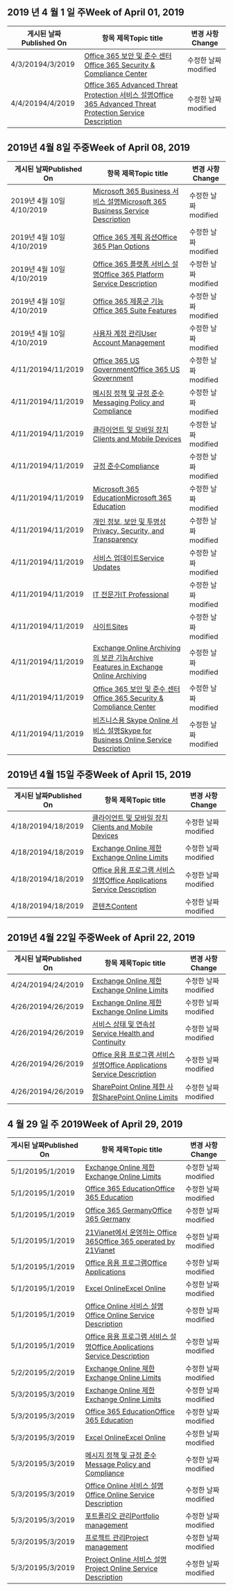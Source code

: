 <!-- This file is generated automatically each week. Changes made to this file will be overwritten.-->




## <a name="week-of-april-01-2019"></a><span data-ttu-id="d4715-101">2019 년 4 월 1 일 주</span><span class="sxs-lookup"><span data-stu-id="d4715-101">Week of April 01, 2019</span></span>


| <span data-ttu-id="d4715-102">게시된 날짜</span><span class="sxs-lookup"><span data-stu-id="d4715-102">Published On</span></span> |<span data-ttu-id="d4715-103">항목 제목</span><span class="sxs-lookup"><span data-stu-id="d4715-103">Topic title</span></span> | <span data-ttu-id="d4715-104">변경 사항</span><span class="sxs-lookup"><span data-stu-id="d4715-104">Change</span></span> |
|------|------------|--------|
| <span data-ttu-id="d4715-105">4/3/2019</span><span class="sxs-lookup"><span data-stu-id="d4715-105">4/3/2019</span></span> | [<span data-ttu-id="d4715-106">Office 365 보안 및 준수 센터</span><span class="sxs-lookup"><span data-stu-id="d4715-106">Office 365 Security & Compliance Center</span></span>](/Office365/ServiceDescriptions/office-365-platform-service-description/office-365-securitycompliance-center) | <span data-ttu-id="d4715-107">수정한 날짜</span><span class="sxs-lookup"><span data-stu-id="d4715-107">modified</span></span> |
| <span data-ttu-id="d4715-108">4/4/2019</span><span class="sxs-lookup"><span data-stu-id="d4715-108">4/4/2019</span></span> | [<span data-ttu-id="d4715-109">Office 365 Advanced Threat Protection 서비스 설명</span><span class="sxs-lookup"><span data-stu-id="d4715-109">Office 365 Advanced Threat Protection Service Description</span></span>](/Office365/ServiceDescriptions/office-365-advanced-threat-protection-service-description) | <span data-ttu-id="d4715-110">수정한 날짜</span><span class="sxs-lookup"><span data-stu-id="d4715-110">modified</span></span> |


## <a name="week-of-april-08-2019"></a><span data-ttu-id="d4715-111">2019년 4월 8일 주중</span><span class="sxs-lookup"><span data-stu-id="d4715-111">Week of April 08, 2019</span></span>


| <span data-ttu-id="d4715-112">게시된 날짜</span><span class="sxs-lookup"><span data-stu-id="d4715-112">Published On</span></span> |<span data-ttu-id="d4715-113">항목 제목</span><span class="sxs-lookup"><span data-stu-id="d4715-113">Topic title</span></span> | <span data-ttu-id="d4715-114">변경 사항</span><span class="sxs-lookup"><span data-stu-id="d4715-114">Change</span></span> |
|------|------------|--------|
| <span data-ttu-id="d4715-115">2019년 4월 10일</span><span class="sxs-lookup"><span data-stu-id="d4715-115">4/10/2019</span></span> | [<span data-ttu-id="d4715-116">Microsoft 365 Business 서비스 설명</span><span class="sxs-lookup"><span data-stu-id="d4715-116">Microsoft 365 Business Service Description</span></span>](/Office365/ServiceDescriptions/microsoft-365-business-service-description) | <span data-ttu-id="d4715-117">수정한 날짜</span><span class="sxs-lookup"><span data-stu-id="d4715-117">modified</span></span> |
| <span data-ttu-id="d4715-118">2019년 4월 10일</span><span class="sxs-lookup"><span data-stu-id="d4715-118">4/10/2019</span></span> | [<span data-ttu-id="d4715-119">Office 365 계획 옵션</span><span class="sxs-lookup"><span data-stu-id="d4715-119">Office 365 Plan Options</span></span>](/Office365/ServiceDescriptions/office-365-platform-service-description/office-365-plan-options) | <span data-ttu-id="d4715-120">수정한 날짜</span><span class="sxs-lookup"><span data-stu-id="d4715-120">modified</span></span> |
| <span data-ttu-id="d4715-121">2019년 4월 10일</span><span class="sxs-lookup"><span data-stu-id="d4715-121">4/10/2019</span></span> | [<span data-ttu-id="d4715-122">Office 365 플랫폼 서비스 설명</span><span class="sxs-lookup"><span data-stu-id="d4715-122">Office 365 Platform Service Description</span></span>](/Office365/ServiceDescriptions/office-365-platform-service-description/office-365-platform-service-description) | <span data-ttu-id="d4715-123">수정한 날짜</span><span class="sxs-lookup"><span data-stu-id="d4715-123">modified</span></span> |
| <span data-ttu-id="d4715-124">2019년 4월 10일</span><span class="sxs-lookup"><span data-stu-id="d4715-124">4/10/2019</span></span> | [<span data-ttu-id="d4715-125">Office 365 제품군 기능</span><span class="sxs-lookup"><span data-stu-id="d4715-125">Office 365 Suite Features</span></span>](/Office365/ServiceDescriptions/office-365-platform-service-description/office-365-suite-features) | <span data-ttu-id="d4715-126">수정한 날짜</span><span class="sxs-lookup"><span data-stu-id="d4715-126">modified</span></span> |
| <span data-ttu-id="d4715-127">2019년 4월 10일</span><span class="sxs-lookup"><span data-stu-id="d4715-127">4/10/2019</span></span> | [<span data-ttu-id="d4715-128">사용자 계정 관리</span><span class="sxs-lookup"><span data-stu-id="d4715-128">User Account Management</span></span>](/Office365/ServiceDescriptions/office-365-platform-service-description/user-account-management) | <span data-ttu-id="d4715-129">수정한 날짜</span><span class="sxs-lookup"><span data-stu-id="d4715-129">modified</span></span> |
| <span data-ttu-id="d4715-130">4/11/2019</span><span class="sxs-lookup"><span data-stu-id="d4715-130">4/11/2019</span></span> | [<span data-ttu-id="d4715-131">Office 365 US Government</span><span class="sxs-lookup"><span data-stu-id="d4715-131">Office 365 US Government</span></span>](/Office365/ServiceDescriptions/office-365-platform-service-description/office-365-us-government/office-365-us-government) | <span data-ttu-id="d4715-132">수정한 날짜</span><span class="sxs-lookup"><span data-stu-id="d4715-132">modified</span></span> |
| <span data-ttu-id="d4715-133">4/11/2019</span><span class="sxs-lookup"><span data-stu-id="d4715-133">4/11/2019</span></span> | [<span data-ttu-id="d4715-134">메시징 정책 및 규정 준수</span><span class="sxs-lookup"><span data-stu-id="d4715-134">Messaging Policy and Compliance</span></span>](/Office365/ServiceDescriptions/exchange-online-protection-service-description/messaging-policy-and-compliance-servicedesc) | <span data-ttu-id="d4715-135">수정한 날짜</span><span class="sxs-lookup"><span data-stu-id="d4715-135">modified</span></span> |
| <span data-ttu-id="d4715-136">4/11/2019</span><span class="sxs-lookup"><span data-stu-id="d4715-136">4/11/2019</span></span> | [<span data-ttu-id="d4715-137">클라이언트 및 모바일 장치</span><span class="sxs-lookup"><span data-stu-id="d4715-137">Clients and Mobile Devices</span></span>](/Office365/ServiceDescriptions/exchange-online-service-description/clients-and-mobile-devices) | <span data-ttu-id="d4715-138">수정한 날짜</span><span class="sxs-lookup"><span data-stu-id="d4715-138">modified</span></span> |
| <span data-ttu-id="d4715-139">4/11/2019</span><span class="sxs-lookup"><span data-stu-id="d4715-139">4/11/2019</span></span> | [<span data-ttu-id="d4715-140">규정 준수</span><span class="sxs-lookup"><span data-stu-id="d4715-140">Compliance</span></span>](/Office365/ServiceDescriptions/office-365-platform-service-description/compliance-servicedesc) | <span data-ttu-id="d4715-141">수정한 날짜</span><span class="sxs-lookup"><span data-stu-id="d4715-141">modified</span></span> |
| <span data-ttu-id="d4715-142">4/11/2019</span><span class="sxs-lookup"><span data-stu-id="d4715-142">4/11/2019</span></span> | [<span data-ttu-id="d4715-143">Microsoft 365 Education</span><span class="sxs-lookup"><span data-stu-id="d4715-143">Microsoft 365 Education</span></span>](/Office365/ServiceDescriptions/office-365-platform-service-description/microsoft-365-education) | <span data-ttu-id="d4715-144">수정한 날짜</span><span class="sxs-lookup"><span data-stu-id="d4715-144">modified</span></span> |
| <span data-ttu-id="d4715-145">4/11/2019</span><span class="sxs-lookup"><span data-stu-id="d4715-145">4/11/2019</span></span> | [<span data-ttu-id="d4715-146">개인 정보, 보안 및 투명성</span><span class="sxs-lookup"><span data-stu-id="d4715-146">Privacy, Security, and Transparency</span></span>](/Office365/ServiceDescriptions/office-365-platform-service-description/privacy-security-and-transparency) | <span data-ttu-id="d4715-147">수정한 날짜</span><span class="sxs-lookup"><span data-stu-id="d4715-147">modified</span></span> |
| <span data-ttu-id="d4715-148">4/11/2019</span><span class="sxs-lookup"><span data-stu-id="d4715-148">4/11/2019</span></span> | [<span data-ttu-id="d4715-149">서비스 업데이트</span><span class="sxs-lookup"><span data-stu-id="d4715-149">Service Updates</span></span>](/Office365/ServiceDescriptions/office-365-platform-service-description/service-updates) | <span data-ttu-id="d4715-150">수정한 날짜</span><span class="sxs-lookup"><span data-stu-id="d4715-150">modified</span></span> |
| <span data-ttu-id="d4715-151">4/11/2019</span><span class="sxs-lookup"><span data-stu-id="d4715-151">4/11/2019</span></span> | [<span data-ttu-id="d4715-152">IT 전문가</span><span class="sxs-lookup"><span data-stu-id="d4715-152">IT Professional</span></span>](/Office365/ServiceDescriptions/sharepoint-online-service-description/it-professional) | <span data-ttu-id="d4715-153">수정한 날짜</span><span class="sxs-lookup"><span data-stu-id="d4715-153">modified</span></span> |
| <span data-ttu-id="d4715-154">4/11/2019</span><span class="sxs-lookup"><span data-stu-id="d4715-154">4/11/2019</span></span> | [<span data-ttu-id="d4715-155">사이트</span><span class="sxs-lookup"><span data-stu-id="d4715-155">Sites</span></span>](/Office365/ServiceDescriptions/sharepoint-online-service-description/sites-servicedesc) | <span data-ttu-id="d4715-156">수정한 날짜</span><span class="sxs-lookup"><span data-stu-id="d4715-156">modified</span></span> |
| <span data-ttu-id="d4715-157">4/11/2019</span><span class="sxs-lookup"><span data-stu-id="d4715-157">4/11/2019</span></span> | [<span data-ttu-id="d4715-158">Exchange Online Archiving의 보관 기능</span><span class="sxs-lookup"><span data-stu-id="d4715-158">Archive Features in Exchange Online Archiving</span></span>](/Office365/ServiceDescriptions/exchange-online-archiving-service-description/archive-features) | <span data-ttu-id="d4715-159">수정한 날짜</span><span class="sxs-lookup"><span data-stu-id="d4715-159">modified</span></span> |
| <span data-ttu-id="d4715-160">4/11/2019</span><span class="sxs-lookup"><span data-stu-id="d4715-160">4/11/2019</span></span> | [<span data-ttu-id="d4715-161">Office 365 보안 및 준수 센터</span><span class="sxs-lookup"><span data-stu-id="d4715-161">Office 365 Security & Compliance Center</span></span>](/Office365/ServiceDescriptions/office-365-platform-service-description/office-365-securitycompliance-center) | <span data-ttu-id="d4715-162">수정한 날짜</span><span class="sxs-lookup"><span data-stu-id="d4715-162">modified</span></span> |
| <span data-ttu-id="d4715-163">4/11/2019</span><span class="sxs-lookup"><span data-stu-id="d4715-163">4/11/2019</span></span> | [<span data-ttu-id="d4715-164">비즈니스용 Skype Online 서비스 설명</span><span class="sxs-lookup"><span data-stu-id="d4715-164">Skype for Business Online Service Description</span></span>](/Office365/ServiceDescriptions/skype-for-business-online-service-description/skype-for-business-online-service-description) | <span data-ttu-id="d4715-165">수정한 날짜</span><span class="sxs-lookup"><span data-stu-id="d4715-165">modified</span></span> |


## <a name="week-of-april-15-2019"></a><span data-ttu-id="d4715-166">2019년 4월 15일 주중</span><span class="sxs-lookup"><span data-stu-id="d4715-166">Week of April 15, 2019</span></span>


| <span data-ttu-id="d4715-167">게시된 날짜</span><span class="sxs-lookup"><span data-stu-id="d4715-167">Published On</span></span> |<span data-ttu-id="d4715-168">항목 제목</span><span class="sxs-lookup"><span data-stu-id="d4715-168">Topic title</span></span> | <span data-ttu-id="d4715-169">변경 사항</span><span class="sxs-lookup"><span data-stu-id="d4715-169">Change</span></span> |
|------|------------|--------|
| <span data-ttu-id="d4715-170">4/18/2019</span><span class="sxs-lookup"><span data-stu-id="d4715-170">4/18/2019</span></span> | [<span data-ttu-id="d4715-171">클라이언트 및 모바일 장치</span><span class="sxs-lookup"><span data-stu-id="d4715-171">Clients and Mobile Devices</span></span>](/Office365/ServiceDescriptions/exchange-online-service-description/clients-and-mobile-devices) | <span data-ttu-id="d4715-172">수정한 날짜</span><span class="sxs-lookup"><span data-stu-id="d4715-172">modified</span></span> |
| <span data-ttu-id="d4715-173">4/18/2019</span><span class="sxs-lookup"><span data-stu-id="d4715-173">4/18/2019</span></span> | [<span data-ttu-id="d4715-174">Exchange Online 제한</span><span class="sxs-lookup"><span data-stu-id="d4715-174">Exchange Online Limits</span></span>](/Office365/ServiceDescriptions/exchange-online-service-description/exchange-online-limits) | <span data-ttu-id="d4715-175">수정한 날짜</span><span class="sxs-lookup"><span data-stu-id="d4715-175">modified</span></span> |
| <span data-ttu-id="d4715-176">4/18/2019</span><span class="sxs-lookup"><span data-stu-id="d4715-176">4/18/2019</span></span> | [<span data-ttu-id="d4715-177">Office 응용 프로그램 서비스 설명</span><span class="sxs-lookup"><span data-stu-id="d4715-177">Office Applications Service Description</span></span>](/Office365/ServiceDescriptions/office-applications-service-description/office-applications-service-description) | <span data-ttu-id="d4715-178">수정한 날짜</span><span class="sxs-lookup"><span data-stu-id="d4715-178">modified</span></span> |
| <span data-ttu-id="d4715-179">4/18/2019</span><span class="sxs-lookup"><span data-stu-id="d4715-179">4/18/2019</span></span> | [<span data-ttu-id="d4715-180">콘텐츠</span><span class="sxs-lookup"><span data-stu-id="d4715-180">Content</span></span>](/Office365/ServiceDescriptions/sharepoint-online-service-description/content) | <span data-ttu-id="d4715-181">수정한 날짜</span><span class="sxs-lookup"><span data-stu-id="d4715-181">modified</span></span> |


## <a name="week-of-april-22-2019"></a><span data-ttu-id="d4715-182">2019년 4월 22일 주중</span><span class="sxs-lookup"><span data-stu-id="d4715-182">Week of April 22, 2019</span></span>


| <span data-ttu-id="d4715-183">게시된 날짜</span><span class="sxs-lookup"><span data-stu-id="d4715-183">Published On</span></span> |<span data-ttu-id="d4715-184">항목 제목</span><span class="sxs-lookup"><span data-stu-id="d4715-184">Topic title</span></span> | <span data-ttu-id="d4715-185">변경 사항</span><span class="sxs-lookup"><span data-stu-id="d4715-185">Change</span></span> |
|------|------------|--------|
| <span data-ttu-id="d4715-186">4/24/2019</span><span class="sxs-lookup"><span data-stu-id="d4715-186">4/24/2019</span></span> | [<span data-ttu-id="d4715-187">Exchange Online 제한</span><span class="sxs-lookup"><span data-stu-id="d4715-187">Exchange Online Limits</span></span>](/Office365/ServiceDescriptions/exchange-online-service-description/exchange-online-limits) | <span data-ttu-id="d4715-188">수정한 날짜</span><span class="sxs-lookup"><span data-stu-id="d4715-188">modified</span></span> |
| <span data-ttu-id="d4715-189">4/26/2019</span><span class="sxs-lookup"><span data-stu-id="d4715-189">4/26/2019</span></span> | [<span data-ttu-id="d4715-190">Exchange Online 제한</span><span class="sxs-lookup"><span data-stu-id="d4715-190">Exchange Online Limits</span></span>](/Office365/ServiceDescriptions/exchange-online-service-description/exchange-online-limits) | <span data-ttu-id="d4715-191">수정한 날짜</span><span class="sxs-lookup"><span data-stu-id="d4715-191">modified</span></span> |
| <span data-ttu-id="d4715-192">4/26/2019</span><span class="sxs-lookup"><span data-stu-id="d4715-192">4/26/2019</span></span> | [<span data-ttu-id="d4715-193">서비스 상태 및 연속성</span><span class="sxs-lookup"><span data-stu-id="d4715-193">Service Health and Continuity</span></span>](/Office365/ServiceDescriptions/office-365-platform-service-description/service-health-and-continuity) | <span data-ttu-id="d4715-194">수정한 날짜</span><span class="sxs-lookup"><span data-stu-id="d4715-194">modified</span></span> |
| <span data-ttu-id="d4715-195">4/26/2019</span><span class="sxs-lookup"><span data-stu-id="d4715-195">4/26/2019</span></span> | [<span data-ttu-id="d4715-196">Office 응용 프로그램 서비스 설명</span><span class="sxs-lookup"><span data-stu-id="d4715-196">Office Applications Service Description</span></span>](/Office365/ServiceDescriptions/office-applications-service-description/office-applications-service-description) | <span data-ttu-id="d4715-197">수정한 날짜</span><span class="sxs-lookup"><span data-stu-id="d4715-197">modified</span></span> |
| <span data-ttu-id="d4715-198">4/26/2019</span><span class="sxs-lookup"><span data-stu-id="d4715-198">4/26/2019</span></span> | [<span data-ttu-id="d4715-199">SharePoint Online 제한 사항</span><span class="sxs-lookup"><span data-stu-id="d4715-199">SharePoint Online Limits</span></span>](/Office365/ServiceDescriptions/sharepoint-online-service-description/sharepoint-online-limits) | <span data-ttu-id="d4715-200">수정한 날짜</span><span class="sxs-lookup"><span data-stu-id="d4715-200">modified</span></span> |


## <a name="week-of-april-29-2019"></a><span data-ttu-id="d4715-201">4 월 29 일 주 2019</span><span class="sxs-lookup"><span data-stu-id="d4715-201">Week of April 29, 2019</span></span>


| <span data-ttu-id="d4715-202">게시된 날짜</span><span class="sxs-lookup"><span data-stu-id="d4715-202">Published On</span></span> |<span data-ttu-id="d4715-203">항목 제목</span><span class="sxs-lookup"><span data-stu-id="d4715-203">Topic title</span></span> | <span data-ttu-id="d4715-204">변경 사항</span><span class="sxs-lookup"><span data-stu-id="d4715-204">Change</span></span> |
|------|------------|--------|
| <span data-ttu-id="d4715-205">5/1/2019</span><span class="sxs-lookup"><span data-stu-id="d4715-205">5/1/2019</span></span> | [<span data-ttu-id="d4715-206">Exchange Online 제한</span><span class="sxs-lookup"><span data-stu-id="d4715-206">Exchange Online Limits</span></span>](/Office365/ServiceDescriptions/exchange-online-service-description/exchange-online-limits) | <span data-ttu-id="d4715-207">수정한 날짜</span><span class="sxs-lookup"><span data-stu-id="d4715-207">modified</span></span> |
| <span data-ttu-id="d4715-208">5/1/2019</span><span class="sxs-lookup"><span data-stu-id="d4715-208">5/1/2019</span></span> | [<span data-ttu-id="d4715-209">Office 365 Education</span><span class="sxs-lookup"><span data-stu-id="d4715-209">Office 365 Education</span></span>](/Office365/ServiceDescriptions/office-365-platform-service-description/office-365-education) | <span data-ttu-id="d4715-210">수정한 날짜</span><span class="sxs-lookup"><span data-stu-id="d4715-210">modified</span></span> |
| <span data-ttu-id="d4715-211">5/1/2019</span><span class="sxs-lookup"><span data-stu-id="d4715-211">5/1/2019</span></span> | [<span data-ttu-id="d4715-212">Office 365 Germany</span><span class="sxs-lookup"><span data-stu-id="d4715-212">Office 365 Germany</span></span>](/Office365/ServiceDescriptions/office-365-platform-service-description/office-365-germany) | <span data-ttu-id="d4715-213">수정한 날짜</span><span class="sxs-lookup"><span data-stu-id="d4715-213">modified</span></span> |
| <span data-ttu-id="d4715-214">5/1/2019</span><span class="sxs-lookup"><span data-stu-id="d4715-214">5/1/2019</span></span> | [<span data-ttu-id="d4715-215">21Vianet에서 운영하는 Office 365</span><span class="sxs-lookup"><span data-stu-id="d4715-215">Office 365 operated by 21Vianet</span></span>](/Office365/ServiceDescriptions/office-365-platform-service-description/office-365-operated-by-21vianet) | <span data-ttu-id="d4715-216">수정한 날짜</span><span class="sxs-lookup"><span data-stu-id="d4715-216">modified</span></span> |
| <span data-ttu-id="d4715-217">5/1/2019</span><span class="sxs-lookup"><span data-stu-id="d4715-217">5/1/2019</span></span> | [<span data-ttu-id="d4715-218">Office 응용 프로그램</span><span class="sxs-lookup"><span data-stu-id="d4715-218">Office Applications</span></span>](/Office365/ServiceDescriptions/office-applications-service-description/office-applications) | <span data-ttu-id="d4715-219">수정한 날짜</span><span class="sxs-lookup"><span data-stu-id="d4715-219">modified</span></span> |
| <span data-ttu-id="d4715-220">5/1/2019</span><span class="sxs-lookup"><span data-stu-id="d4715-220">5/1/2019</span></span> | [<span data-ttu-id="d4715-221">Excel Online</span><span class="sxs-lookup"><span data-stu-id="d4715-221">Excel Online</span></span>](/Office365/ServiceDescriptions/office-online-service-description/excel-online) | <span data-ttu-id="d4715-222">수정한 날짜</span><span class="sxs-lookup"><span data-stu-id="d4715-222">modified</span></span> |
| <span data-ttu-id="d4715-223">5/1/2019</span><span class="sxs-lookup"><span data-stu-id="d4715-223">5/1/2019</span></span> | [<span data-ttu-id="d4715-224">Office Online 서비스 설명</span><span class="sxs-lookup"><span data-stu-id="d4715-224">Office Online Service Description</span></span>](/Office365/ServiceDescriptions/office-online-service-description/office-online-service-description) | <span data-ttu-id="d4715-225">수정한 날짜</span><span class="sxs-lookup"><span data-stu-id="d4715-225">modified</span></span> |
| <span data-ttu-id="d4715-226">5/1/2019</span><span class="sxs-lookup"><span data-stu-id="d4715-226">5/1/2019</span></span> | [<span data-ttu-id="d4715-227">Office 응용 프로그램 서비스 설명</span><span class="sxs-lookup"><span data-stu-id="d4715-227">Office Applications Service Description</span></span>](/Office365/ServiceDescriptions/office-applications-service-description/office-applications-service-description) | <span data-ttu-id="d4715-228">수정한 날짜</span><span class="sxs-lookup"><span data-stu-id="d4715-228">modified</span></span> |
| <span data-ttu-id="d4715-229">5/2/2019</span><span class="sxs-lookup"><span data-stu-id="d4715-229">5/2/2019</span></span> | [<span data-ttu-id="d4715-230">Exchange Online 제한</span><span class="sxs-lookup"><span data-stu-id="d4715-230">Exchange Online Limits</span></span>](/Office365/ServiceDescriptions/exchange-online-service-description/exchange-online-limits) | <span data-ttu-id="d4715-231">수정한 날짜</span><span class="sxs-lookup"><span data-stu-id="d4715-231">modified</span></span> |
| <span data-ttu-id="d4715-232">5/3/2019</span><span class="sxs-lookup"><span data-stu-id="d4715-232">5/3/2019</span></span> | [<span data-ttu-id="d4715-233">Exchange Online 제한</span><span class="sxs-lookup"><span data-stu-id="d4715-233">Exchange Online Limits</span></span>](/Office365/ServiceDescriptions/exchange-online-service-description/exchange-online-limits) | <span data-ttu-id="d4715-234">수정한 날짜</span><span class="sxs-lookup"><span data-stu-id="d4715-234">modified</span></span> |
| <span data-ttu-id="d4715-235">5/3/2019</span><span class="sxs-lookup"><span data-stu-id="d4715-235">5/3/2019</span></span> | [<span data-ttu-id="d4715-236">Office 365 Education</span><span class="sxs-lookup"><span data-stu-id="d4715-236">Office 365 Education</span></span>](/Office365/ServiceDescriptions/office-365-platform-service-description/office-365-education) | <span data-ttu-id="d4715-237">수정한 날짜</span><span class="sxs-lookup"><span data-stu-id="d4715-237">modified</span></span> |
| <span data-ttu-id="d4715-238">5/3/2019</span><span class="sxs-lookup"><span data-stu-id="d4715-238">5/3/2019</span></span> | [<span data-ttu-id="d4715-239">Excel Online</span><span class="sxs-lookup"><span data-stu-id="d4715-239">Excel Online</span></span>](/Office365/ServiceDescriptions/office-online-service-description/excel-online) | <span data-ttu-id="d4715-240">수정한 날짜</span><span class="sxs-lookup"><span data-stu-id="d4715-240">modified</span></span> |
| <span data-ttu-id="d4715-241">5/3/2019</span><span class="sxs-lookup"><span data-stu-id="d4715-241">5/3/2019</span></span> | [<span data-ttu-id="d4715-242">메시지 정책 및 규정 준수</span><span class="sxs-lookup"><span data-stu-id="d4715-242">Message Policy and Compliance</span></span>](/Office365/ServiceDescriptions/exchange-online-service-description/message-policy-and-compliance) | <span data-ttu-id="d4715-243">수정한 날짜</span><span class="sxs-lookup"><span data-stu-id="d4715-243">modified</span></span> |
| <span data-ttu-id="d4715-244">5/3/2019</span><span class="sxs-lookup"><span data-stu-id="d4715-244">5/3/2019</span></span> | [<span data-ttu-id="d4715-245">Office Online 서비스 설명</span><span class="sxs-lookup"><span data-stu-id="d4715-245">Office Online Service Description</span></span>](/Office365/ServiceDescriptions/office-online-service-description/office-online-service-description) | <span data-ttu-id="d4715-246">수정한 날짜</span><span class="sxs-lookup"><span data-stu-id="d4715-246">modified</span></span> |
| <span data-ttu-id="d4715-247">5/3/2019</span><span class="sxs-lookup"><span data-stu-id="d4715-247">5/3/2019</span></span> | [<span data-ttu-id="d4715-248">포트폴리오 관리</span><span class="sxs-lookup"><span data-stu-id="d4715-248">Portfolio management</span></span>](/Office365/ServiceDescriptions/project-online-service-description/portfolio-management) | <span data-ttu-id="d4715-249">수정한 날짜</span><span class="sxs-lookup"><span data-stu-id="d4715-249">modified</span></span> |
| <span data-ttu-id="d4715-250">5/3/2019</span><span class="sxs-lookup"><span data-stu-id="d4715-250">5/3/2019</span></span> | [<span data-ttu-id="d4715-251">프로젝트 관리</span><span class="sxs-lookup"><span data-stu-id="d4715-251">Project management</span></span>](/Office365/ServiceDescriptions/project-online-service-description/project-management) | <span data-ttu-id="d4715-252">수정한 날짜</span><span class="sxs-lookup"><span data-stu-id="d4715-252">modified</span></span> |
| <span data-ttu-id="d4715-253">5/3/2019</span><span class="sxs-lookup"><span data-stu-id="d4715-253">5/3/2019</span></span> | [<span data-ttu-id="d4715-254">Project Online 서비스 설명</span><span class="sxs-lookup"><span data-stu-id="d4715-254">Project Online Service Description</span></span>](/Office365/ServiceDescriptions/project-online-service-description/project-online-service-description) | <span data-ttu-id="d4715-255">수정한 날짜</span><span class="sxs-lookup"><span data-stu-id="d4715-255">modified</span></span> |

